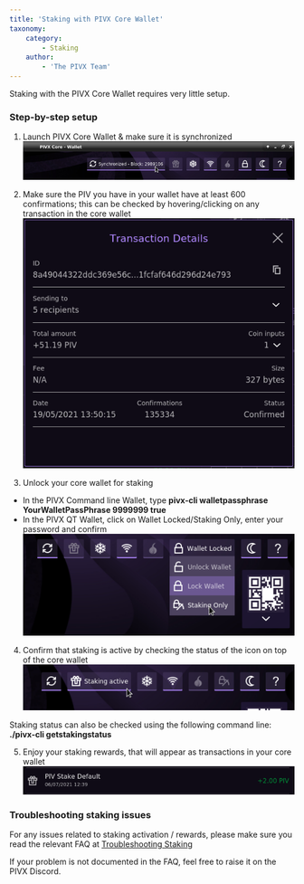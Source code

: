 ```yaml
---
title: 'Staking with PIVX Core Wallet'
taxonomy:
    category:
        - Staking
    author:
        - 'The PIVX Team'
---
```


Staking with the PIVX Core Wallet requires very little setup.

### Step-by-step setup

1. Launch PIVX Core Wallet & make sure it is synchronized
![Synchronized Wallet](1.synchronized_wallet.png?classes=center&resize=600)

2. Make sure the PIV you have in your wallet have at least 600 confirmations; this can be checked by hovering/clicking on any transaction in the core wallet
![Confirmed Transaction.png](2.confirmed_transaction.png?classes=center&resize=300)

3. Unlock your core wallet for staking
  * In the PIVX Command line Wallet, type **pivx-cli walletpassphrase YourWalletPassPhrase 9999999 true**
  * In the PIVX QT Wallet, click on Wallet Locked/Staking Only, enter your password and confirm
![Unlock For Staking](3.unlock_for_staking.png?classes=center&resize=300)

4. Confirm that staking is active by checking the status of the icon on top of the core wallet
![Staking Active](4.staking_active.png?classes=center&resize=300)

Staking status can also be checked using the following command line: **./pivx-cli getstakingstatus**

5. Enjoy your staking rewards, that will appear as transactions in your core wallet
![Staking Transaction](5.staking_transaction.png?classes=center&resize=300)

### Troubleshooting staking issues
For any issues related to staking activation / rewards, please make sure you read the relevant FAQ at [Troubleshooting Staking](/staking/staking-faq)

If your problem is not documented in the FAQ, feel free to raise it on the PIVX Discord.
